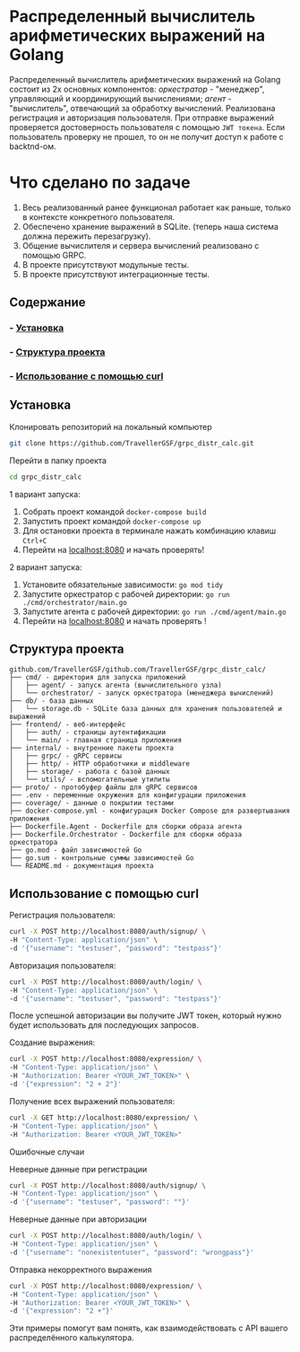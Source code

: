 # Распределенный вычислитель арифметических выражений на Golang

Распределенный вычислитель арифметических выражений на Golang 
состоит из 2х основных компонентов: *оркестратор* - "менеджер", 
управляющий и координирующий вычислениями; *агент* - "вычислитель", отвечающий 
за обработку вычислений.
Реализована регистрация и авторизация пользователя. 
При отправке выражений проверяется достоверность пользователя с помощью `JWT токена`. 
Если пользователь проверку не прошел, то он не получит доступ к работе с backtnd-ом.

# Что сделано по задаче
1. Весь реализованный ранее функционал работает как раньше, только в контексте конкретного пользователя.
2. Обеспечено хранение выражений в SQLite. (теперь наша система должна пережить перезагрузку).
3. Общение вычислителя и сервера вычислений реализовано с помощью GRPC.
4. В проекте присутствуют модульные тесты.
5. В проекте присутствуют интеграционные тесты.

## Содержание
### - [Установка](#установка)
### - [Структура проекта](#структура-проекта)
### - [Использование с помощью curl](#использование-с-помощью-curl)

## Установка
Клонировать репозиторий на локальный компьютер
```bash
git clone https://github.com/TravellerGSF/grpc_distr_calc.git
```
Перейти в папку проекта 
```bash
cd grpc_distr_calc
```
1 вариант запуска:

1. Собрать проект командой `docker-compose build`
2. Запустить проект командой `docker-compose up`
3. Для остановки проекта в терминале нажать комбинацию клавиш `Ctrl+C`
4. Перейти на [localhost:8080](http://localhost:8080/) и начать проверять!

2 вариант запуска:

1. Установите обязательные зависимости: `go mod tidy`
2. Запустите оркестратор с рабочей директории: `go run ./cmd/orchestrator/main.go`
3. Запустите агента с рабочей директории: `go run ./cmd/agent/main.go`
4. Перейти на [localhost:8080](http://localhost:8080/) и начать проверять !

## Структура проекта
```
github.com/TravellerGSF/github.com/TravellerGSF/grpc_distr_calc/
├── cmd/ - директория для запуска приложений
│   ├── agent/ - запуск агента (вычислительного узла)
│   └── orchestrator/ - запуск оркестратора (менеджера вычислений)
├── db/ - база данных
│   └── storage.db - SQLite база данных для хранения пользователей и выражений
├── frontend/ - веб-интерфейс
│   ├── auth/ - страницы аутентификации
│   └── main/ - главная страница приложения
├── internal/ - внутренние пакеты проекта
│   ├── grpc/ - gRPC сервисы
│   ├── http/ - HTTP обработчики и middleware
│   ├── storage/ - работа с базой данных
│   └── utils/ - вспомогательные утилиты
├── proto/ - протобуфер файлы для gRPC сервисов
├── .env - переменные окружения для конфигурации приложения
├── coverage/ - данные о покрытии тестами
├── docker-compose.yml - конфигурация Docker Compose для развертывания приложения
├── Dockerfile.Agent - Dockerfile для сборки образа агента
├── Dockerfile.Orchestrator - Dockerfile для сборки образа оркестратора
├── go.mod - файл зависимостей Go
├── go.sum - контрольные суммы зависимостей Go
└── README.md - документация проекта
```
## Использование с помощью curl

Регистрация пользователя:
```bash
curl -X POST http://localhost:8080/auth/signup/ \
-H "Content-Type: application/json" \
-d '{"username": "testuser", "password": "testpass"}'
```
Авторизация пользователя:
```bash
curl -X POST http://localhost:8080/auth/login/ \
-H "Content-Type: application/json" \
-d '{"username": "testuser", "password": "testpass"}'
```
После успешной авторизации вы получите JWT токен, который нужно будет использовать для последующих запросов.

Создание выражения:
```bash
curl -X POST http://localhost:8080/expression/ \
-H "Content-Type: application/json" \
-H "Authorization: Bearer <YOUR_JWT_TOKEN>" \
-d '{"expression": "2 + 2"}'
```
Получение всех выражений пользователя:
```bash
curl -X GET http://localhost:8080/expression/ \
-H "Content-Type: application/json" \
-H "Authorization: Bearer <YOUR_JWT_TOKEN>"
```
Ошибочные случаи

Неверные данные при регистрации
```bash
curl -X POST http://localhost:8080/auth/signup/ \
-H "Content-Type: application/json" \
-d '{"username": "testuser", "password": ""}'
```
Неверные данные при авторизации
```bash
curl -X POST http://localhost:8080/auth/login/ \
-H "Content-Type: application/json" \
-d '{"username": "nonexistentuser", "password": "wrongpass"}'
```
Отправка некорректного выражения
```bash
curl -X POST http://localhost:8080/expression/ \
-H "Content-Type: application/json" \
-H "Authorization: Bearer <YOUR_JWT_TOKEN>" \
-d '{"expression": "2 +"}'
```
Эти примеры помогут вам понять, как взаимодействовать с API вашего распределённого калькулятора.





